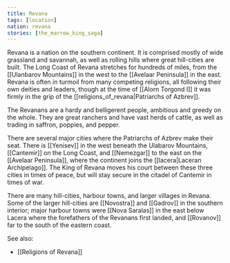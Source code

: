 ```yaml
---
title: Revana
tags: [location]
nation: revana
stories: [the_marrow_king_saga]
---
```


Revana is a nation on the southern continent. It is comprised mostly of wide grassland and savannah, as well as rolling hills where great hill-cities are built. The Long Coast of Revana stretches for hundreds of miles, from the [[Ulanbarov Mountains]] in the west to the [[Avelaar Peninsula]] in the east. Revana is often in turmoil from many competing religions, all following their own deities and leaders, though at the time of [[Alorn Torgond I]] it was firmly in the grip of the [[religions_of_revana|Patriarchs of Azbrev]].

The Revanans are a hardy and belligerent people, ambitious and greedy on the whole. They are great ranchers and have vast herds of cattle, as well as trading in saffron, poppies, and pepper.

There are several major cities where the Patriarchs of Azbrev make their seat. There is [[Yenisev]] in the west beneath the Ulabarov Mountains, [[Cantemir]] on the Long Coast, and [[Nemezgar]] to the east on the [[Avelaar Peninsula]], where the continent joins the [[lacera|Laceran Archipelago]]. The King of Revana moves his court between these three cities in times of peace, but will stay secure in the citadel of Cantemir in times of war.

There are many hill-cities, harbour towns, and larger villages in Revana. Some of the larger hill-cities are [[Novostra]] and [[Gadrov]] in the southern interior; major harbour towns were [[Nova Saralas]] in the east below Lacera where the forefathers of the Revanans first landed, and [[Rovanov]] far to the south of the eastern coast.

See also:

* [[Religions of Revana]]